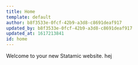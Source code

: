 ```yaml
---
title: Home
template: default
author: b8f3533e-0fcf-42b9-a3d8-c8691deaf917
updated_by: b8f3533e-0fcf-42b9-a3d8-c8691deaf917
updated_at: 1617213841
id: home
---
```

Welcome to your new Statamic website. hej